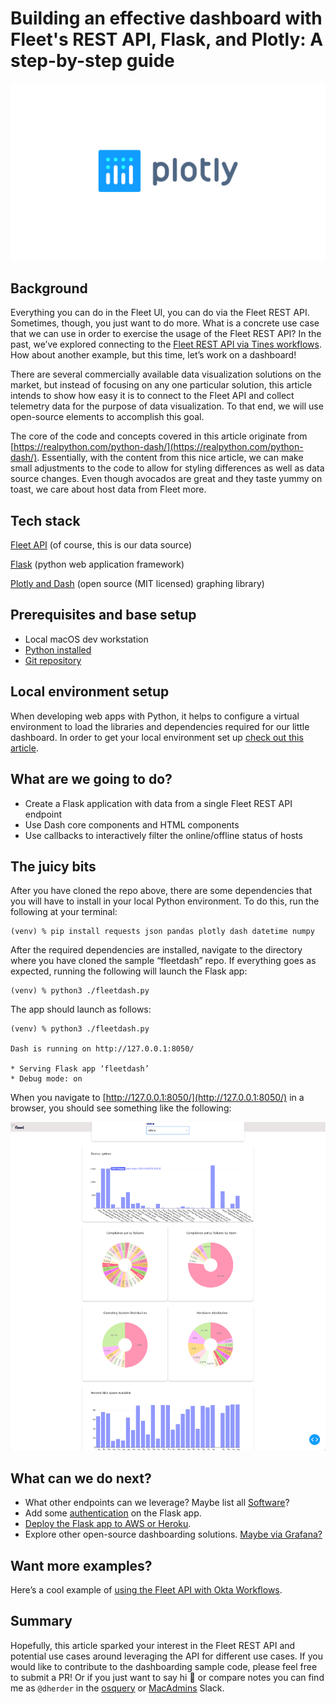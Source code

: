 # Building an effective dashboard with Fleet's REST API, Flask, and Plotly: A step-by-step guide

![Building an effective dashboard with Fleet's REST API, Flask, and Plotly: A step-by-step guide](../website/assets/images/articles/building-an-effective-dashboard-with-fleet-rest-api-flask-and-plotly-800x450@2x.jpg)

## Background

Everything you can do in the Fleet UI, you can do via the Fleet REST API. Sometimes, though, you just want to do more. What is a concrete use case that we can use in order to exercise the usage of the Fleet REST API? In the past, we’ve explored connecting to the [Fleet REST API via Tines workflows](https://fleetdm.com/guides/using-fleet-and-tines-together). How about another example, but this time, let’s work on a dashboard!

There are several commercially available data visualization solutions on the market, but instead of focusing on any one particular solution, this article intends to show how easy it is to connect to the Fleet API and collect telemetry data for the purpose of data visualization. To that end, we will use open-source elements to accomplish this goal. 

The core of the code and concepts covered in this article originate from [https://realpython.com/python-dash/](https://realpython.com/python-dash/). Essentially, with the content from this nice article, we can make small adjustments to the code to allow for styling differences as well as data source changes. Even though avocados are great and they taste yummy on toast, we care about host data from Fleet more. 


## Tech stack

[Fleet API](https://fleetdm.com/docs/using-fleet/rest-api) (of course, this is our data source)

[Flask](https://pythonbasics.org/what-is-flask-python/) (python web application framework)

[Plotly and Dash](https://plotly.com/) (open source (MIT licensed) graphing library)


## Prerequisites and base setup

* Local macOS dev workstation
* [Python installed](https://docs.brew.sh/Homebrew-and-Python)
* [Git repository](https://github.com/dherder/fleetdash)


## Local environment setup

When developing web apps with Python, it helps to configure a virtual environment to load the libraries and dependencies required for our little dashboard. In order to get your local environment set up [check out this article](https://realpython.com/python-virtual-environments-a-primer/).


## What are we going to do?

* Create a Flask application with data from a single Fleet REST API endpoint
* Use Dash core components and HTML components
* Use callbacks to interactively filter the online/offline status of hosts


## The juicy bits

After you have cloned the repo above, there are some dependencies that you will have to install in your local Python environment. To do this, run the following at your terminal:

```
(venv) % pip install requests json pandas plotly dash datetime numpy
```

After the required dependencies are installed, navigate to the directory where you have cloned the sample “fleetdash” repo. If everything goes as expected, running the following will launch the Flask app:

```
(venv) % python3 ./fleetdash.py
```

The app should launch as follows:

```
(venv) % python3 ./fleetdash.py

Dash is running on http://127.0.0.1:8050/

* Serving Flask app ‘fleetdash’
* Debug mode: on
```

When you navigate to [http://127.0.0.1:8050/](http://127.0.0.1:8050/) in a browser, you should see something like the following:

![Example Dashboard](../website/assets/images/articles/building-an-effective-dashboard-with-fleet-rest-api-flask-and-plotly1-1884x1962@2x.png
"Example Dashboard")


## What can we do next?


* What other endpoints can we leverage? Maybe list all [Software](https://fleetdm.com/docs/using-fleet/rest-api#software)? 
* Add some [authentication](https://realpython.com/token-based-authentication-with-flask/) on the Flask app.
* [Deploy the Flask app to AWS or Heroku](https://blog.nextideatech.com/deploy-flask-on-aws-heroku/).
* Explore other open-source dashboarding solutions. [Maybe via Grafana?](https://www.metricfire.com/blog/anomaly-detection-using-osquery-and-grafana/)


## Want more examples?

Here’s a cool example of [using the Fleet API with Okta Workflows](https://fleetdm.com/guides/using-fleet-and-okta-workflows-to-generate-a-daily-os-report).


## Summary
Hopefully, this article sparked your interest in the Fleet REST API and potential use cases around leveraging the API for different use cases. If you would like to contribute to the dashboarding sample code, please feel free to submit a PR! Or if you just want to say hi 👋 or compare notes you can find me as `@dherder` in the [osquery](https://osquery.slack.com/team/U01EYE40QCS) or [MacAdmins](https://macadmins.slack.com/team/U0GTA6QF3) Slack.



<meta name="articleTitle" value="Building an effective dashboard with Fleet's REST API, Flask, and Plotly: A step-by-step guide">
<meta name="authorFullName" value="Dave Herder">
<meta name="authorGitHubUsername" value="dherder">
<meta name="category" value="guides">
<meta name="publishedOn" value="2023-05-22">
<meta name="articleImageUrl" value="../website/assets/images/articles/building-an-effective-dashboard-with-fleet-rest-api-flask-and-plotly@2x.jpg">
<meta name="description" value="Step-by-step guide on building a dynamic dashboard with Fleet's REST API, Flask, and Plotly. Master data visualization with open-source tools!">
